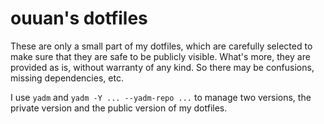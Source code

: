 # ouuan's dotfiles

These are only a small part of my dotfiles, which are carefully selected to make sure that they are safe to be publicly visible. What's more, they are provided as is, without warranty of any kind. So there may be confusions, missing dependencies, etc.

I use `yadm` and `yadm -Y ... --yadm-repo ...` to manage two versions, the private version and the public version of my dotfiles.
